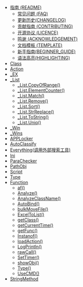 -   [指南 (README)](README.md)
    -   [常见问题 (FAQ)](BeanLib_FQA.md)
    -   [更新历史(CHANGELOG)](更新历史(CHANGELOG).md)
    -   [贡献指南 (CONTRIBUTING)](BeanLib_CONTRIBUTING.md)
    -   [开源协议 (LICENCE)](LICENCE)
    -   [鸣谢 (ACKNOWLEDGEMENT)](BeanLib_ACKNOWLEDGEMENT.md)
    -   [文档模板 (TEMPLATE)](TEMPLATE.md)
    -   [新手指南(BEGINNER\_GUIDE)](新手指南(BEGINNER_GUIDE).md)
    -   [语法高亮(HIGHLIGHTING)](HIGHLIGHTING.md)
-   [Class](Action.md)
-   [Action](Action.md)
-   [\_EX](_EX.md)
-   [\_List](_List.md)
    -   [\_List.CopyOfRange()](_List/_List.CopyOfRange().md)
    -   [\_List.ElementCounter()](_List/_List.ElementCounter().md)
    -   [\_List.Match()](Match().md)
    -   [\_List.Remove()](_List/_List.Remove().md)
    -   [\_List.Sort()](_List/_List.Sort().md)
    -   [\_List.StrReplace()](_List/_List.StrReplace().md)
    -   [\_List.ToString()](_List.ToString().md)
    -   [\_List.Uniq()](_List/_List.Uniq().md)
-   [\_Win](_Win.md)
-   [\_Wins](_Wins.md)
-   [APPLocker](APPLocker.md)
-   [AutoClassify](AutoClassify.md)
-   [Everything(调用外部搜索工具)](Everything.md)
-   [Ini](Ini.md)
-   [ParaChecker](ParaChecker.md)
-   [PathObj](PathObj.md)
-   [Script](Script.md)
-   [Type](Type.md)
-   [Function](Function.md)
    -   [af()](af().md)
    -   [Analyze()](Analyze().md)
    -   [AnalyzeClassName()](AnalyzeClassName().md)
    -   [AutoBind()](AutoBind().md)
    -   [bulkMoveFile()](bulkMoveFile.md)
    -   [ExcelToList()](ExcelToList().md)
    -   [getClass()](getClass().md)
    -   [getCurrentTime()](getCurrentTime.md)
    -   [getFunc()](getFunc.md)
    -   [Instanof()](Instanof().md)
    -   [loadAction()](loadAction().md)
    -   [LogPrintln()](LogPrintln().md)
    -   [rawCall()](rawCall.md)
    -   [SetTimer()](SetTimer.md)
    -   [showObj()](showObj().md)
    -   [Type()](Type().md)
    -   [UseCMD()](UseCMD.md)
-   [StringMethod](StringMethod.md)